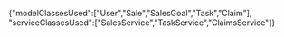 {"modelClassesUsed":["User","Sale","SalesGoal","Task","Claim"], "serviceClassesUsed":["SalesService","TaskService","ClaimsService"]}